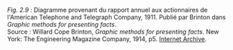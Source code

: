 *Fig. 2.9 :* Diagramme provenant du rapport annuel aux actionnaires de l'American Telephone and Telegraph Company, 1911. Publié par Brinton dans *Graphic methods for presenting facts*.  
Source :   Willard Cope Brinton, *Graphic methods for presenting facts*. New York: The Engineering Magazine Company, 1914, p5. [Internet Archive](https://archive.org/details/graphicmethodsfo00brinrich).